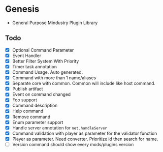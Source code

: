 # Genesis

- General Purpose Mindustry Plugin Library

## Todo

- [x] Optional Command Parameter
- [x] Event Handler
- [x] Better Filter System With Priority
- [x] Timer task annotation
- [x] Command Usage. Auto generated.
- [x] Command with more than 1 name/aliases
- [x] Separate core with common. Common will include like host command.
- [x] Publish artifact
- [x] Event on command changed
- [x] Foo support
- [x] Command description
- [x] Help command
- [x] Remove command
- [x] Enum parameter support
- [x] Handle server annotation for `net.handleServer`
- [x] Command validation with player as parameter for the validator function
- [x] Player as parameter. Need converter. Prioritize id then search for name.
- [ ] Version command should show every mods/plugins version
